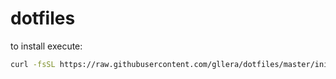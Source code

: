 # dotfiles

to install execute:

```bash
curl -fsSL https://raw.githubusercontent.com/gllera/dotfiles/master/init | bash -es
```
